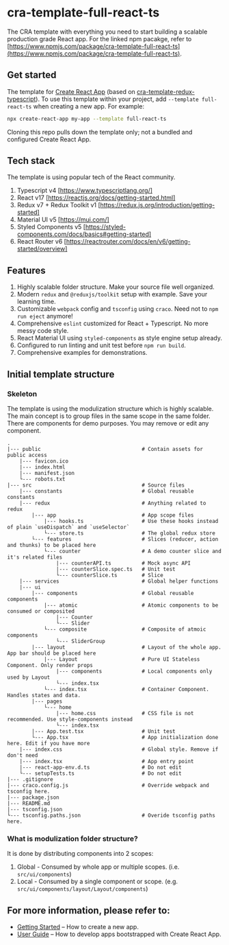 # cra-template-full-react-ts
The CRA template with everything you need to start building a scalable production grade React app. For the linked npm pacakge, refer to [https://www.npmjs.com/package/cra-template-full-react-ts](https://www.npmjs.com/package/cra-template-full-react-ts).

## Get started
The template for [Create React App](https://github.com/facebook/create-react-app) (based on [cra-template-redux-typescript](https://github.com/reduxjs/cra-template-redux-typescript)).
To use this template within your project, add `--template full-react-ts` when creating a new app.
For example:
```sh
npx create-react-app my-app --template full-react-ts
```
Cloning this repo pulls down the template only; not a bundled and configured Create React App.

## Tech stack
The template is using popular tech of the React community.
1. Typescript v4 [https://www.typescriptlang.org/]
2. React v17  [https://reactjs.org/docs/getting-started.html]
3. Redux v7 + Redux Toolkit v1 [https://redux.js.org/introduction/getting-started]
4. Material UI v5 [https://mui.com/]
5. Styled Components v5 [https://styled-components.com/docs/basics#getting-started]
5. React Router v6 [https://reactrouter.com/docs/en/v6/getting-started/overview]

## Features

1. Highly scalable folder structure. Make your source file well organized.
2. Modern `redux` and `@reduxjs/toolkit` setup with example. Save your learning time.
3. Customizable `webpack` config and `tsconfig` using `craco`. Need not to `npm run eject` anymore!
4. Comprehensive `eslint` customized for React + Typescript. No more messy code style.
5. React Material UI using `styled-components` as style engine setup already.
6. Configured to run linting and unit test before `npm run build`.
7. Comprehensive examples for demonstrations.

## Initial template structure
### Skeleton
The template is using the modulization structure which is highly scalable. The main concept is to group files in the same scope in the same folder.  
There are components for demo purposes. You may remove or edit any component.
```
.
|--- public                                 # Contain assets for public access
    |--- favicon.ico
    |--- index.html
    |--- manifest.json
    └--- robots.txt
|--- src                                    # Source files
    |--- constants                          # Global reusable constants
    |--- redux                              # Anything related to redux
        |--- app                            # App scope files
            |--- hooks.ts                   # Use these hooks instead of plain `useDispatch` and `useSelector`
            └--- store.ts                   # The global redux store
        └--- features                       # Slices (reducer, action and thunks) to be placed here
            └--- counter                    # A demo counter slice and it's related files
                |--- counterAPI.ts          # Mock async API
                |--- counterSlice.spec.ts   # Unit test
                └--- counterSlice.ts        # Slice
    |--- services                           # Global helper functions
    |--- ui
        |--- components                     # Global reusable components
            |--- atomic                     # Atomic components to be consumed or composited
                |--- Counter
                └--- Slider
            └--- composite                  # Composite of atmoic components
                └--- SliderGroup 
        |--- layout                         # Layout of the whole app. App bar should be placed here
            |--- Layout                     # Pure UI Stateless Component. Only render props
                |--- components             # Local components only used by Layout
                └--- index.tsx 
            └--- index.tsx                  # Container Component. Handles states and data.
        |--- pages
            └--- home
                |--- home.css               # CSS file is not recommended. Use style-components instead
                └--- index.tsx
        |--- App.test.tsx                   # Unit test
        └--- App.tsx                        # App initialization done here. Edit if you have more
    |--- index.css                          # Global style. Remove if don't need
    |--- index.tsx                          # App entry point
    |--- react-app-env.d.ts                 # Do not edit
    └--- setupTests.ts                      # Do not edit
|--- .gitignore                    
|--- craco.config.js                        # Override webpack and tsconfig here.
|--- package.json
|--- README.md
|--- tsconfig.json
└--- tsconfig.paths.json                    # Overide tsconfig paths here.
```

### What is modulization folder structure?

It is done by distributing components into 2 scopes:
1. Global - Consumed by whole app or multiple scopes. (i.e. `src/ui/components`)
2. Local - Consumed by a single component or scope. (e.g. `src/ui/components/layout/Layout/components`)

## For more information, please refer to:

- [Getting Started](https://create-react-app.dev/docs/getting-started) – How to create a new app.
- [User Guide](https://create-react-app.dev) – How to develop apps bootstrapped with Create React App.
